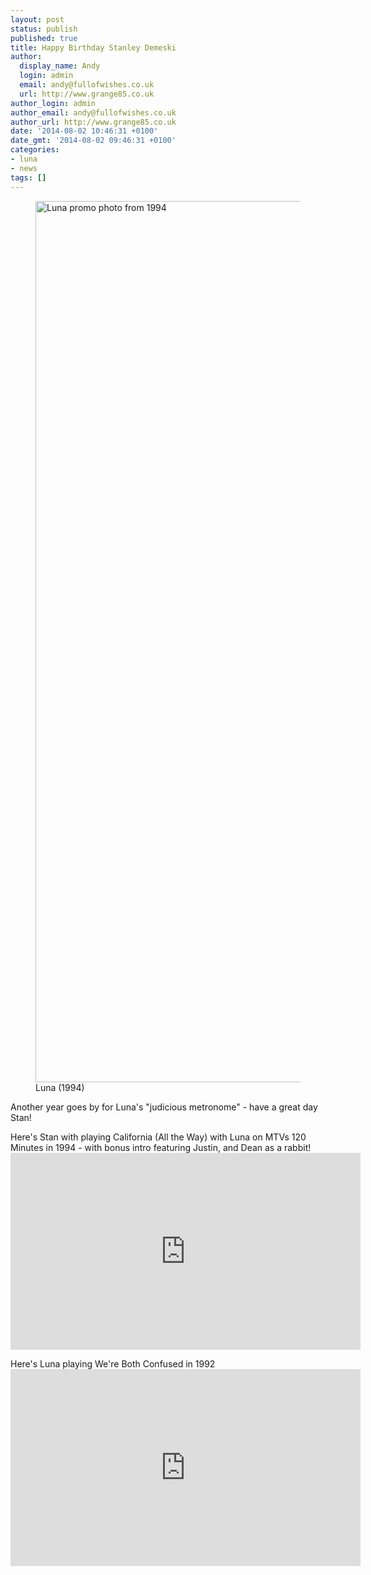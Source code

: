```yaml
---
layout: post
status: publish
published: true
title: Happy Birthday Stanley Demeski
author:
  display_name: Andy
  login: admin
  email: andy@fullofwishes.co.uk
  url: http://www.grange85.co.uk
author_login: admin
author_email: andy@fullofwishes.co.uk
author_url: http://www.grange85.co.uk
date: '2014-08-02 10:46:31 +0100'
date_gmt: '2014-08-02 09:46:31 +0100'
categories:
- luna
- news
tags: []
---
```

<p><figure class="caption aligncenter"><img src="http://media.fullofwishes.co.uk/02-luna/pictures/luna_promo_1994_d.jpg" width="1167" height="1410" alt="Luna promo photo from 1994" class /><figcaption class="caption-text"> Luna (1994)</figcaption></figure>
Another year goes by for Luna's "judicious metronome" - have a great day Stan!</p>
<p>Here's Stan with playing California (All the Way) with Luna on MTVs 120 Minutes in 1994 - with bonus intro featuring Justin, and Dean as a rabbit!<br />
<iframe width="560" height="315" src="https://www.youtube.com/embed/IA43fPmrF5M" frameborder="0" allowfullscreen></iframe>
<p>Here's Luna playing We're Both Confused in 1992<br />
<iframe width="560" height="315" src="https://www.youtube.com/embed/fm2dFhHVWx4" frameborder="0" allowfullscreen></iframe>
